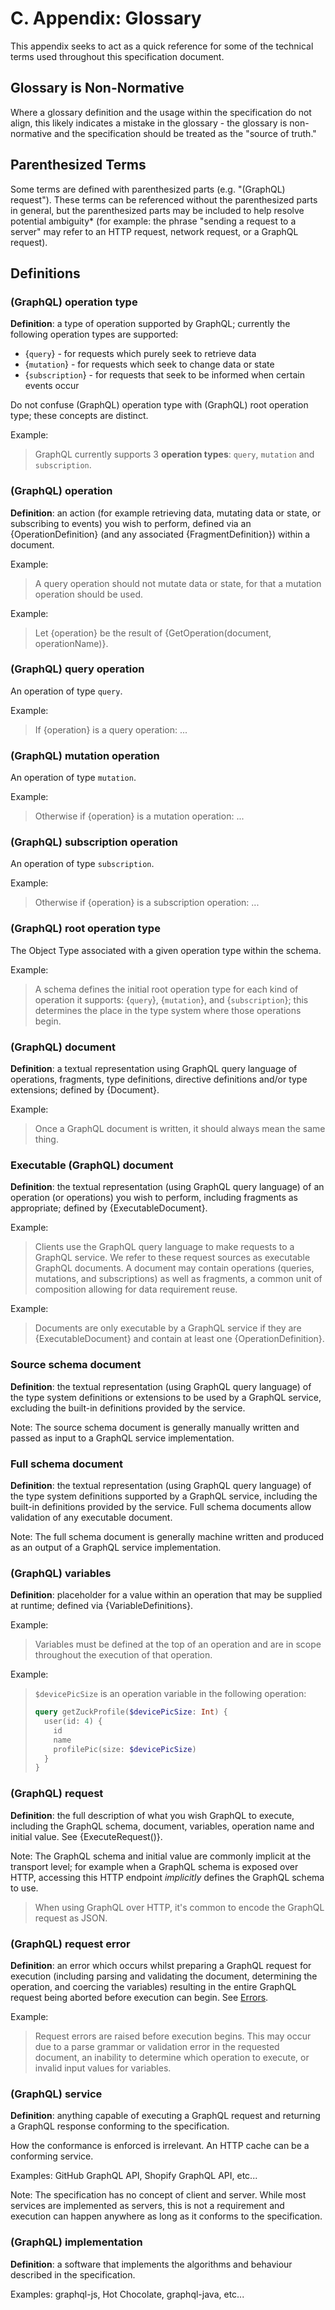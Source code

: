 # C. Appendix: Glossary

This appendix seeks to act as a quick reference for some of the technical terms
used throughout this specification document.

## Glossary is Non-Normative

Where a glossary definition and the usage within the specification do not
align, this likely indicates a mistake in the glossary - the glossary is
non-normative and the specification should be treated as the "source of truth."

## Parenthesized Terms

Some terms are defined with parenthesized parts (e.g. "(GraphQL) request").
These terms can be referenced without the parenthesized parts in general, but
the parenthesized parts may be included to help resolve potential ambiguity\*
(for example: the phrase "sending a request to a server" may refer to an HTTP
request, network request, or a GraphQL request).

## Definitions

### (GraphQL) operation type

**Definition**: a type of operation supported by GraphQL; currently the
following operation types are supported:

- {`query`} - for requests which purely seek to retrieve data
- {`mutation`} - for requests which seek to change data or state
- {`subscription`} - for requests that seek to be informed when certain events
  occur

Do not confuse (GraphQL) operation type with (GraphQL) root operation type;
these concepts are distinct.

Example:

> GraphQL currently supports 3 **operation types**: `query`, `mutation` and
> `subscription`.

### (GraphQL) operation

**Definition**: an action (for example retrieving data, mutating data or state,
or subscribing to events) you wish to perform, defined via an
{OperationDefinition} (and any associated {FragmentDefinition}) within a
document.

Example:

> A query operation should not mutate data or state, for that a mutation
> operation should be used.

Example:

> Let {operation} be the result of {GetOperation(document, operationName)}.

### (GraphQL) query operation

An operation of type `query`.

Example:

> If {operation} is a query operation: ...

### (GraphQL) mutation operation

An operation of type `mutation`.

Example:

> Otherwise if {operation} is a mutation operation: ...

### (GraphQL) subscription operation

An operation of type `subscription`.

Example:

> Otherwise if {operation} is a subscription operation: ...

### (GraphQL) root operation type

The Object Type associated with a given operation type within the schema.

Example:

> A schema defines the initial root operation type for each kind of operation
> it supports: {`query`}, {`mutation`}, and {`subscription`}; this determines
> the place in the type system where those operations begin.

### (GraphQL) document

**Definition**: a textual representation using GraphQL query language of
operations, fragments, type definitions, directive definitions and/or type
extensions; defined by {Document}.

Example:

> Once a GraphQL document is written, it should always mean the same
> thing.

### Executable (GraphQL) document

**Definition**: the textual representation (using GraphQL query language) of an
operation (or operations) you wish to perform, including fragments as
appropriate; defined by {ExecutableDocument}.

Example:

> Clients use the GraphQL query language to make requests to a GraphQL service.
> We refer to these request sources as executable GraphQL documents. A document
> may contain operations (queries, mutations, and subscriptions) as well as
> fragments, a common unit of composition allowing for data requirement reuse.

Example:

> Documents are only executable by a GraphQL service if they are
> {ExecutableDocument} and contain at least one {OperationDefinition}.

### Source schema document

**Definition**: the textual representation (using GraphQL query language) of the
type system definitions or extensions to be used by a GraphQL service, excluding
the built-in definitions provided by the service.

Note: The source schema document is generally manually written and passed as
input to a GraphQL service implementation.

### Full schema document

**Definition**: the textual representation (using GraphQL query language) of the
type system definitions supported by a GraphQL service, including the built-in
definitions provided by the service.
Full schema documents allow validation of any executable document.

Note: The full schema document is generally machine written and produced as an
output of a GraphQL service implementation.

### (GraphQL) variables

**Definition**: placeholder for a value within an operation that may be
supplied at runtime; defined via {VariableDefinitions}.

Example:

> Variables must be defined at the top of an operation and are in scope
> throughout the execution of that operation.

Example:

> `$devicePicSize` is an operation variable in the following operation:
>
> ```graphql example
> query getZuckProfile($devicePicSize: Int) {
>   user(id: 4) {
>     id
>     name
>     profilePic(size: $devicePicSize)
>   }
> }
> ```

### (GraphQL) request

**Definition**: the full description of what you wish GraphQL to execute,
including the GraphQL schema, document, variables, operation name and initial
value. See {ExecuteRequest()}.

Note: The GraphQL schema and initial value are commonly implicit at the
transport level; for example when a GraphQL schema is exposed over HTTP,
accessing this HTTP endpoint _implicitly_ defines the GraphQL schema to use.

> When using GraphQL over HTTP, it's common to encode the GraphQL request as
> JSON.

### (GraphQL) request error

**Definition**: an error which occurs whilst preparing a GraphQL request for
execution (including parsing and validating the document, determining the
operation, and coercing the variables) resulting in the entire GraphQL request
being aborted before execution can begin. See [Errors](#sec-Errors).

Example:

> Request errors are raised before execution begins. This may occur due to a
> parse grammar or validation error in the requested document, an inability to
> determine which operation to execute, or invalid input values for variables.

### (GraphQL) service

**Definition**: anything capable of executing a GraphQL request and returning
a GraphQL response conforming to the specification.

How the conformance is enforced is irrelevant. An HTTP cache can be a conforming
service.

Examples: GitHub GraphQL API, Shopify GraphQL API, etc... 

Note: The specification has no concept of client and server. While most 
services are implemented as servers, this is not a requirement and execution
can happen anywhere as long as it conforms to the specification.

### (GraphQL) implementation

**Definition**: a software that implements the algorithms and behaviour described
in the specification. 

Examples: graphql-js, Hot Chocolate, graphql-java, etc...

